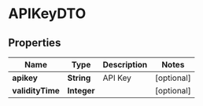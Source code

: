 

# APIKeyDTO

## Properties

Name | Type | Description | Notes
------------ | ------------- | ------------- | -------------
**apikey** | **String** | API Key |  [optional]
**validityTime** | **Integer** |  |  [optional]



